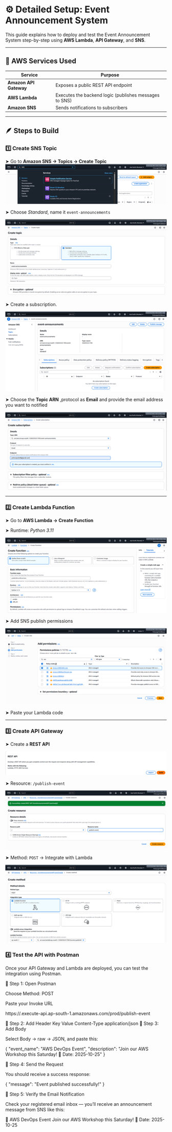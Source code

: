 # ⚙️ Detailed Setup: Event Announcement System

This guide explains how to deploy and test the Event Announcement System step-by-step using **AWS Lambda**, **API Gateway**, and **SNS**.

---

## 🧩 AWS Services Used

| Service | Purpose |
|----------|----------|
| **Amazon API Gateway** | Exposes a public REST API endpoint |
| **AWS Lambda** | Executes the backend logic (publishes messages to SNS) |
| **Amazon SNS** | Sends notifications to subscribers |


---

## 🪶 Steps to Build

### 1️⃣ Create SNS Topic
➤ Go to **Amazon SNS → Topics → Create Topic**
  ![SNS Topic](images/1.png)

➤ Choose *Standard*, name it `event-announcements`

  ![SNS Topic](images/3.png)

➤ Create a subscription.

 ![SNS Topic](images/4.png)
 
➤ Choose the **Topic ARN** ,protocol as **Email** and provide the email address you want to notified

![SNS Topic](images/5.png)

---

### 2️⃣ Create Lambda Function
➤ Go to **AWS Lambda → Create Function**

➤ Runtime: *Python 3.11*

![LAMBDA Topic](images/8.png)

➤ Add SNS publish permissions

  ![LAMBDA Topic](images/9.png)
  
➤ Paste your Lambda code


---

### 3️⃣ Create API Gateway
➤ Create a **REST API**

  ![API Topic](images/15.png)

➤ Resource: `/publish-event`

![API Topic](images/18.png)

➤ Method: `POST` → Integrate with Lambda

![API Topic](images/19.png)



### 4️⃣ Test the API with Postman

Once your API Gateway and Lambda are deployed, you can test the integration using Postman.

🔹 Step 1: Open Postman

Choose Method: POST

Paste your Invoke URL

https://<api-id>.execute-api.ap-south-1.amazonaws.com/prod/publish-event

🔹 Step 2: Add Header
Key	Value
Content-Type	application/json
🔹 Step 3: Add Body

Select Body → raw → JSON, and paste this:

{
  "event_name": "AWS DevOps Event",
  "description": "Join our AWS Workshop this Saturday! 📅 Date: 2025-10-25"
}

🔹 Step 4: Send the Request

You should receive a success response:

{
  "message": "Event published successfully!"
}

🔹 Step 5: Verify the Email Notification

Check your registered email inbox — you’ll receive an announcement message from SNS like this:

📢 AWS DevOps Event
Join our AWS Workshop this Saturday!
📅 Date: 2025-10-25
  

